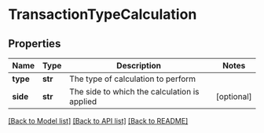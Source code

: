 # TransactionTypeCalculation


## Properties
Name | Type | Description | Notes
------------ | ------------- | ------------- | -------------
**type** | **str** | The type of calculation to perform | 
**side** | **str** | The side to which the calculation is applied | [optional] 

[[Back to Model list]](../README.md#documentation-for-models) [[Back to API list]](../README.md#documentation-for-api-endpoints) [[Back to README]](../README.md)



